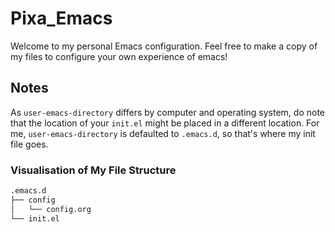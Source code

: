 # Pixa_Emacs
Welcome to my personal Emacs configuration. Feel free to make a copy of my files to configure your own experience of emacs!
## Notes
As ``user-emacs-directory`` differs by computer and operating system, do note that the location of your ``init.el`` might be placed in a different location. For me, ``user-emacs-directory`` is defaulted to ``.emacs.d``, so that's where my init file goes.
### Visualisation of My File Structure
``` bash
.emacs.d
├── config
│   └── config.org
└── init.el
```
